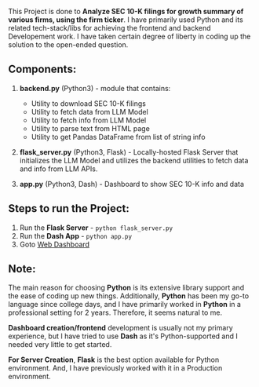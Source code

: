 This Project is done to **Analyze SEC 10-K filings for growth summary of various firms, using the firm ticker**.
I have primarily used Python and its related tech-stack/libs for achieving the frontend and backend Developement work. I have taken certain degree of liberty in coding up the solution to the open-ended question.


## **Components**:
1. **backend.py** (Python3) - module that contains:
   - Utility to download SEC 10-K filings
   - Utility to fetch data from LLM Model
   - Utility to fetch info from LLM Model
   - Utility to parse text from HTML page
   - Utility to get Pandas DataFrame from list of string info

2. **flask_server.py** (Python3, Flask)  - Locally-hosted Flask Server that initializes the LLM Model and utilizes the backend utilities to fetch data and info from LLM APIs.

3. **app.py** (Python3, Dash) - Dashboard to show SEC 10-K info and data

## **Steps to run the Project**:
1. Run the **Flask Server** - `python flask_server.py`
2. Run the **Dash  App** - `python app.py`
3. Goto [Web Dashboard](http://127.0.0.1:8050/)

## **Note**:
The main reason for choosing **Python** is its extensive library support and the ease of coding up new things. Additionally, **Python** has been my go-to language since college days, and I have primarily worked in **Python** in a professional setting for 2 years. Therefore, it seems natural to me.

**Dashboard creation/frontend** development is usually not my primary experience, but I have tried to use **Dash** as it's Python-supported and I needed very little to get started.

**For Server Creation**, **Flask** is the best option available for Python environment. And, I have previously worked with it in a Production environment.


